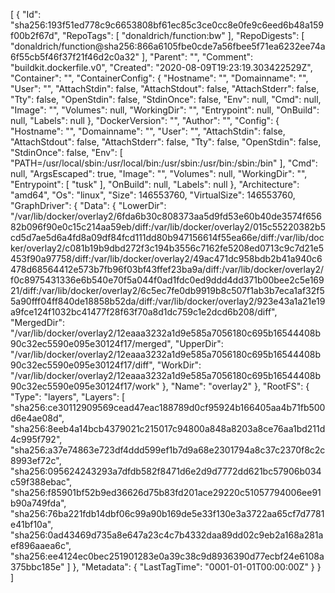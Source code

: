 [
  {
    "Id": "sha256:193f51ed778c9c6653808bf61ec85c3ce0cc8e0fe9c6eed6b48a159f00b2f67d",
    "RepoTags": [
      "donaldrich/function:bw"
    ],
    "RepoDigests": [
      "donaldrich/function@sha256:866a6105fbe0cde7a56fbee5f71ea6232ee74a6f55cb5f46f37f21f46d2c0a32"
    ],
    "Parent": "",
    "Comment": "buildkit.dockerfile.v0",
    "Created": "2020-08-09T19:23:19.303422529Z",
    "Container": "",
    "ContainerConfig": {
      "Hostname": "",
      "Domainname": "",
      "User": "",
      "AttachStdin": false,
      "AttachStdout": false,
      "AttachStderr": false,
      "Tty": false,
      "OpenStdin": false,
      "StdinOnce": false,
      "Env": null,
      "Cmd": null,
      "Image": "",
      "Volumes": null,
      "WorkingDir": "",
      "Entrypoint": null,
      "OnBuild": null,
      "Labels": null
    },
    "DockerVersion": "",
    "Author": "",
    "Config": {
      "Hostname": "",
      "Domainname": "",
      "User": "",
      "AttachStdin": false,
      "AttachStdout": false,
      "AttachStderr": false,
      "Tty": false,
      "OpenStdin": false,
      "StdinOnce": false,
      "Env": [
        "PATH=/usr/local/sbin:/usr/local/bin:/usr/sbin:/usr/bin:/sbin:/bin"
      ],
      "Cmd": null,
      "ArgsEscaped": true,
      "Image": "",
      "Volumes": null,
      "WorkingDir": "",
      "Entrypoint": [
        "tusk"
      ],
      "OnBuild": null,
      "Labels": null
    },
    "Architecture": "amd64",
    "Os": "linux",
    "Size": 146553760,
    "VirtualSize": 146553760,
    "GraphDriver": {
      "Data": {
        "LowerDir": "/var/lib/docker/overlay2/6fda6b30c808373aa5d9fd53e60b40de3574f65682b096f90e0c15c214aa59eb/diff:/var/lib/docker/overlay2/015c55220382b5cd5d7ae5d6a4fd8a09df84fcd111dd80b947156614f55ea66e/diff:/var/lib/docker/overlay2/c081b19b9dbd272f3c194b3556c7162fe5208ed0713c9c7d21e5453f90a97758/diff:/var/lib/docker/overlay2/49ac471dc958bdb2b41a940c6478d68564412e573b7fb96f03bf43ffef23ba9a/diff:/var/lib/docker/overlay2/f0c8975431336e6b540e70f5a044f0ad1fdc0ed9ddd4dd371b00bee2c5e16921/diff:/var/lib/docker/overlay2/6c5ec7fe0db9919b8c507f1ab3b7eca1af32f55a90fff04ff840de18858b52da/diff:/var/lib/docker/overlay2/923e43a1a21e19a9fce124f1032bc41477f28f63f70a8d1dc759c1e2dcd6b208/diff",
        "MergedDir": "/var/lib/docker/overlay2/12eaaa3232a1d9e585a7056180c695b16544408b90c32ec5590e095e30124f17/merged",
        "UpperDir": "/var/lib/docker/overlay2/12eaaa3232a1d9e585a7056180c695b16544408b90c32ec5590e095e30124f17/diff",
        "WorkDir": "/var/lib/docker/overlay2/12eaaa3232a1d9e585a7056180c695b16544408b90c32ec5590e095e30124f17/work"
      },
      "Name": "overlay2"
    },
    "RootFS": {
      "Type": "layers",
      "Layers": [
        "sha256:ce30112909569cead47eac188789d0cf95924b166405aa4b71fb500d6e4ae08d",
        "sha256:8eeb4a14bcb4379021c215017c94800a848a8203a8ce76aa1bd211d4c995f792",
        "sha256:a37e74863e723df4ddd599ef1b7d9a68e2301794a8c37c2370f8c2c8993ef72c",
        "sha256:095624243293a7dfdb582f8471d6e2d9d7772dd621bc57906b034c59f388ebac",
        "sha256:f85901bf52b9ed36626d75b83fd201ace29220c51057794006ee91b90a749fda",
        "sha256:76ba221fdb14dbf06c99a90b169de5e33f130e3a3722aa65cf7d7781e41bf10a",
        "sha256:0ad43469d735a8e647a23c4c7b4332daa89dd02c9eb2a168a281aef896aaea6c",
        "sha256:ee4124ec0bec251901283e0a39c38c9d8936390d77ecbf24e6108a375bbc185e"
      ]
    },
    "Metadata": {
      "LastTagTime": "0001-01-01T00:00:00Z"
    }
  }
]
